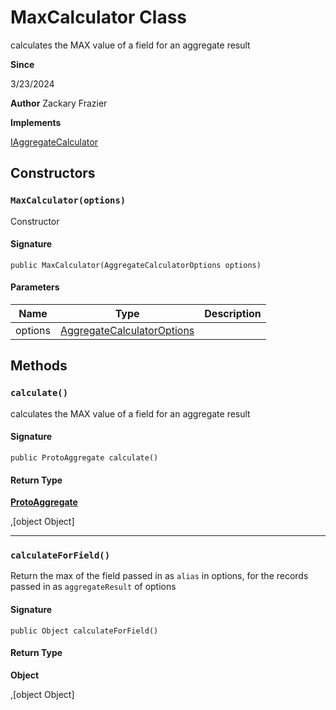 # MaxCalculator Class

calculates the MAX value of a field for an aggregate result

**Since** 

3/23/2024

**Author** Zackary Frazier

**Implements**

[IAggregateCalculator](../soql-engine/IAggregateCalculator.md)

## Constructors
### `MaxCalculator(options)`

Constructor

#### Signature
```apex
public MaxCalculator(AggregateCalculatorOptions options)
```

#### Parameters
| Name | Type | Description |
|------|------|-------------|
| options | [AggregateCalculatorOptions](../soql-engine/AggregateCalculatorOptions.md) |  |

## Methods
### `calculate()`

calculates the MAX value of a field for an aggregate result

#### Signature
```apex
public ProtoAggregate calculate()
```

#### Return Type
**[ProtoAggregate](ProtoAggregate.md)**

,[object Object]

---

### `calculateForField()`

Return the max of the field passed in as `alias` in options, 
for the records passed in as `aggregateResult` of options

#### Signature
```apex
public Object calculateForField()
```

#### Return Type
**Object**

,[object Object]
